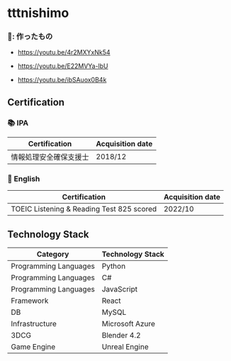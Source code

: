 # tttnishimo


### 🎥: 作ったもの

- https://youtu.be/4r2MXYxNk54

- https://youtu.be/E22MVYa-lbU

- https://youtu.be/ibSAuox0B4k


## Certification

### :books: IPA

|Certification                  |Acquisition date|
|-------------------------------|----------------|
|情報処理安全確保支援士          |2018/12         |

### :book: English

|Certification                  |Acquisition date|
|-------------------------------|----------------|
|TOEIC Listening & Reading Test 825 scored  |2022/10|


## Technology Stack


|Category             |Technology Stack    |
|---------------------|--------------------|
|Programming Languages|Python              |
|Programming Languages|C#                  |
|Programming Languages|JavaScript          |
|Framework            |React               |
|DB                   |MySQL               |
|Infrastructure       |Microsoft Azure     |
|3DCG                 |Blender 4.2         |
|Game Engine          |Unreal Engine       |
